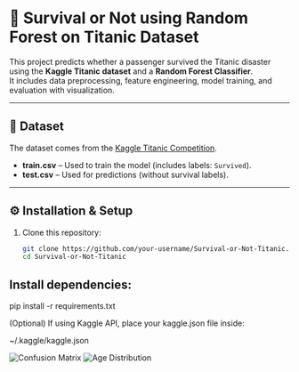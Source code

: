 # 🚢 Survival or Not using Random Forest on Titanic Dataset

This project predicts whether a passenger survived the Titanic disaster using the **Kaggle Titanic dataset** and a **Random Forest Classifier**.  
It includes data preprocessing, feature engineering, model training, and evaluation with visualization.

---

## 📂 Dataset
The dataset comes from the [Kaggle Titanic Competition](https://www.kaggle.com/c/titanic).

- **train.csv** – Used to train the model (includes labels: `Survived`).
- **test.csv** – Used for predictions (without survival labels).

---

## ⚙️ Installation & Setup

1. Clone this repository:
   ```bash
   git clone https://github.com/your-username/Survival-or-Not-Titanic.git
   cd Survival-or-Not-Titanic


## Install dependencies:

pip install -r requirements.txt

(Optional) If using Kaggle API, place your kaggle.json file inside:

~/.kaggle/kaggle.json

![Confusion Matrix](Confusion%20Matrix.png)
![Age Distribution](Age%20distribution.png)
